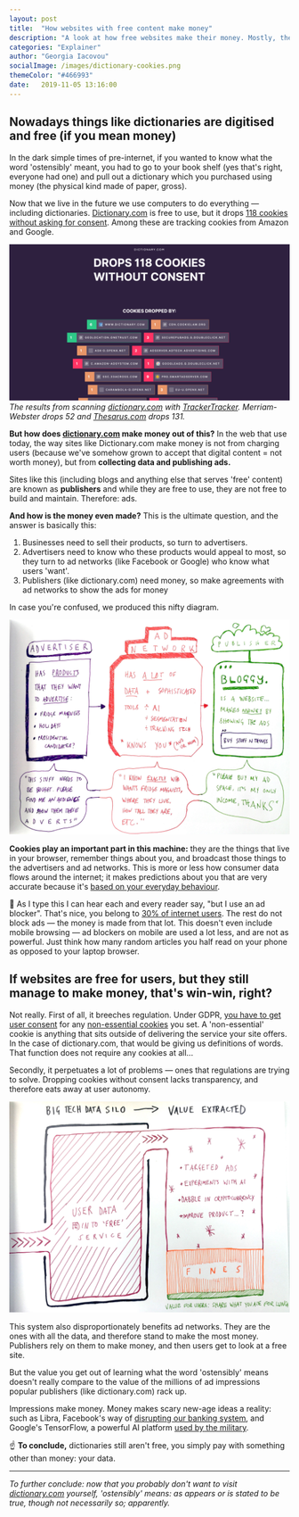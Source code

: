 ```yaml
---
layout: post
title:  "How websites with free content make money"
description: "A look at how free websites make their money. Mostly, they do not charge users, but run ads -- they get paid to display the ads as long as there are impressions. These ads are somewhat measured by how many cookies a site drops."
categories: "Explainer"
author: "Georgia Iacovou"
socialImage: /images/dictionary-cookies.png
themeColor: "#466993"
date:   2019-11-05 13:16:00
---
```


## Nowadays things like dictionaries are digitised and free (if you mean money)

In the dark simple times of pre-internet, if you wanted to know what the word 'ostensibly' meant, you had to go to your book shelf (yes that's right, everyone had one) and pull out a dictionary which you purchased using money (the physical kind made of paper, gross).

Now that we live in the future we use computers to do everything — including dictionaries. [Dictionary.com](http://dictionary.com) is free to use, but it drops [118 cookies without asking for consent](https://trackertracker.io/?domain=dictionary.com). Among these are tracking cookies from Amazon and Google.

![screenshot of TrackerTracker showing how many cookies dictionary.com drops](/images/dictionary-cookies.png)
*The results from scanning [dictionary.com](http://dictionary.com) with [TrackerTracker](http://trackertracker.io). Merriam-Webster drops 52 and [Thesarus.com](http://thesarus.com) drops 131.*

**But how does [dictionary.com](http://dictionary.com) make money out of this?** In the web that use today, the way sites like Dictionary.com make money is not from charging users (because we've somehow grown to accept that digital content = not worth money), but from **collecting data and publishing ads.**

Sites like this (including blogs and anything else that serves 'free' content) are known as **publishers** and while they are free to use, they are not free to build and maintain. Therefore: ads.

**And how is the money even made?** This is the ultimate question, and the answer is basically this: 

1. Businesses need to sell their products, so turn to advertisers.
2. Advertisers need to know who these products would appeal to most, so they turn to ad networks (like Facebook or Google) who know what users 'want'.
3. Publishers (like dictionary.com) need money, so make agreements with ad networks to show the ads for money

In case you're confused, we produced this nifty diagram. 

![diagram showing the way ads are put onto websites](/images/evil-connector.jpg)

**Cookies play an important part in this machine:** they are the things that live in your browser, remember things about you, and broadcast those things to the advertisers and ad networks. This is more or less how consumer data flows around the internet; it makes predictions about you that are very accurate because it's [based on your everyday behaviour](https://blog.metomic.io/main/2019/09/13/what-is-behavioural-ads.html). 

📣 As I type this I can hear each and every reader say, "but I use an ad blocker". That's nice, you belong to [30% of internet users](https://www.businessinsider.com/30-of-all-internet-users-will-ad-block-by-2018-2017-3/?r=AU&IR=T). The rest do not block ads — the money is made from that lot. This doesn't even include mobile browsing — ad blockers on mobile are used a lot less, and are not as powerful. Just think how many random articles you half read on your phone as opposed to your laptop browser.

## If websites are free for users, but they still manage to make money, that's win-win, right?

Not really. First of all, it breeches regulation. Under GDPR, [you have to get user consent](https://blog.metomic.io/main/2019/08/07/cookie-consent-guide.html) for any [non-essential cookies](https://blog.metomic.io/main/2019/08/14/essential-cookies.html) you set. A 'non-essential' cookie is anything that sits outside of delivering the service your site offers. In the case of dictionary.com, that would be giving us definitions of words. That function does not require any cookies at all...

Secondly, it perpetuates a lot of problems — ones that regulations are trying to solve. Dropping cookies without consent lacks transparency, and therefore eats away at user autonomy.

![diagram of the value of user data](/images/data-value-extract.jpg)

This system also disproportionately benefits ad networks. They are the ones with all the data, and therefore stand to make the most money. Publishers rely on them to make money, and then users get to look at a free site.

But the value you get out of learning what the word 'ostensibly' means doesn't really compare to the value of the millions of ad impressions popular publishers (like dictionary.com) rack up. 

Impressions make money. Money makes scary new-age ideas a reality: such as Libra, Facebook's way of [disrupting our banking system](https://blog.metomic.io/main/2019/10/16/libra.html), and Google's TensorFlow, a powerful AI platform [used by the military](https://www.theinquirer.net/inquirer/news/3027969/google-tensorflow-will-help-us-military-use-ai-to-analyse-drone-footage).

☝️ **To conclude,** dictionaries still aren't free, you simply pay with something other than money: your data.

---

*To further conclude: now that you probably don't want to visit [dictionary.com](http://dictionary.com) yourself, 'ostensibly' means: as appears or is stated to be true, though not necessarily so; apparently.*